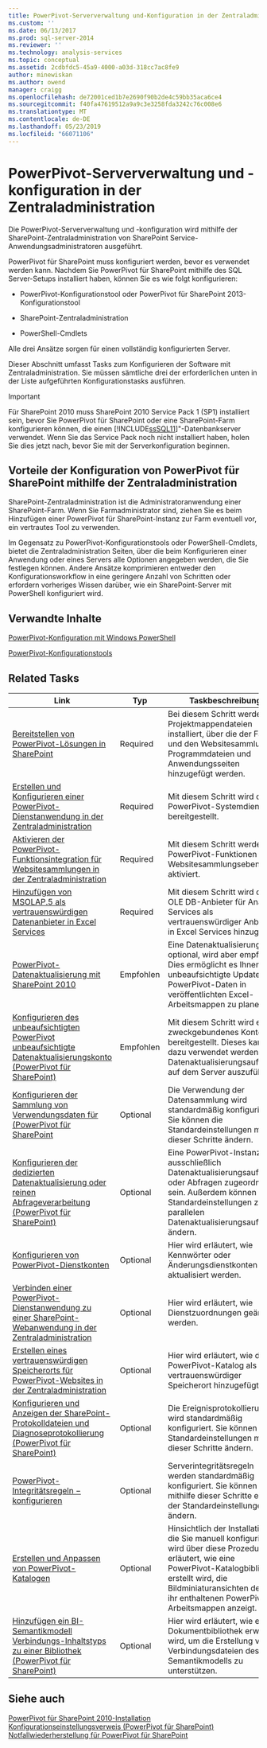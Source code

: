 ```yaml
---
title: PowerPivot-Serververwaltung und-Konfiguration in der Zentraladministration | Microsoft-Dokumentation
ms.custom: ''
ms.date: 06/13/2017
ms.prod: sql-server-2014
ms.reviewer: ''
ms.technology: analysis-services
ms.topic: conceptual
ms.assetid: 2cdbfdc5-45a9-4000-a03d-318cc7ac8fe9
author: minewiskan
ms.author: owend
manager: craigg
ms.openlocfilehash: de72001ced1b7e2690f90b2de4c59bb35aca6ce4
ms.sourcegitcommit: f40fa47619512a9a9c3e3258fda3242c76c008e6
ms.translationtype: MT
ms.contentlocale: de-DE
ms.lasthandoff: 05/23/2019
ms.locfileid: "66071106"
---
```

# <a name="powerpivot-server-administration-and-configuration-in-central-administration"></a>PowerPivot-Serververwaltung und -konfiguration in der Zentraladministration
  Die PowerPivot-Serververwaltung und -konfiguration wird mithilfe der SharePoint-Zentraladministration von SharePoint Service-Anwendungsadministratoren ausgeführt.  
  
 PowerPivot für SharePoint muss konfiguriert werden, bevor es verwendet werden kann. Nachdem Sie PowerPivot für SharePoint mithilfe des SQL Server-Setups installiert haben, können Sie es wie folgt konfigurieren:  
  
-   PowerPivot-Konfigurationstool oder PowerPivot für SharePoint 2013-Konfigurationstool  
  
-   SharePoint-Zentraladministration  
  
-   PowerShell-Cmdlets  
  
 Alle drei Ansätze sorgen für einen vollständig konfigurierten Server.  
  
 Dieser Abschnitt umfasst Tasks zum Konfigurieren der Software mit Zentraladministration. Sie müssen sämtliche drei der erforderlichen unten in der Liste aufgeführten Konfigurationstasks ausführen.  
  
> [!IMPORTANT]  
>  Für SharePoint 2010 muss SharePoint 2010 Service Pack 1 (SP1) installiert sein, bevor Sie PowerPivot für SharePoint oder eine SharePoint-Farm konfigurieren können, die einen [!INCLUDE[ssSQL11](../../includes/sssql11-md.md)]"-Datenbankserver verwendet. Wenn Sie das Service Pack noch nicht installiert haben, holen Sie dies jetzt nach, bevor Sie mit der Serverkonfiguration beginnen.  
  
## <a name="benefits-of-configuring-powerpivot-for-sharepoint-using-central-administration"></a>Vorteile der Konfiguration von PowerPivot für SharePoint mithilfe der Zentraladministration  
 SharePoint-Zentraladministration ist die Administratoranwendung einer SharePoint-Farm. Wenn Sie Farmadministrator sind, ziehen Sie es beim Hinzufügen einer PowerPivot für SharePoint-Instanz zur Farm eventuell vor, ein vertrautes Tool zu verwenden.  
  
 Im Gegensatz zu PowerPivot-Konfigurationstools oder PowerShell-Cmdlets, bietet die Zentraladministration Seiten, über die beim Konfigurieren einer Anwendung oder eines Servers alle Optionen angegeben werden, die Sie festlegen können. Andere Ansätze komprimieren entweder den Konfigurationsworkflow in eine geringere Anzahl von Schritten oder erfordern vorheriges Wissen darüber, wie ein SharePoint-Server mit PowerShell konfiguriert wird.  
  
## <a name="related-content"></a>Verwandte Inhalte  
 [PowerPivot-Konfiguration mit Windows PowerShell](power-pivot-configuration-using-windows-powershell.md)  
  
 [PowerPivot-Konfigurationstools](power-pivot-configuration-tools.md)  
  
## <a name="related-tasks"></a>Related Tasks  
  
|Link|Typ|Taskbeschreibung|  
|----------|----------|----------------------|  
|[Bereitstellen von PowerPivot-Lösungen in SharePoint](deploy-power-pivot-solutions-to-sharepoint.md)|Required|Bei diesem Schritt werden die Projektmappendateien installiert, über die der Farm und den Websitesammlungen Programmdateien und Anwendungsseiten hinzugefügt werden.|  
|[Erstellen und Konfigurieren einer PowerPivot-Dienstanwendung in der Zentraladministration](create-and-configure-power-pivot-service-application-in-ca.md)|Required|Mit diesem Schritt wird der PowerPivot-Systemdienst bereitgestellt.|  
|[Aktivieren der PowerPivot-Funktionsintegration für Websitesammlungen in der Zentraladministration](activate-power-pivot-integration-for-site-collections-in-ca.md)|Required|Mit diesem Schritt werden PowerPivot-Funktionen auf Websitesammlungsebene aktiviert.|  
|[Hinzufügen von MSOLAP.5 als vertrauenswürdigen Datenanbieter in Excel Services](add-msolap-5-as-a-trusted-data-provider-in-excel-services.md)|Required|Mit diesem Schritt wird der OLE DB-Anbieter für Analysis Services als vertrauenswürdiger Anbieter in Excel Services hinzugefügt.|  
|[PowerPivot-Datenaktualisierung mit SharePoint 2010](../powerpivot-data-refresh-with-sharepoint-2010.md)|Empfohlen|Eine Datenaktualisierung ist optional, wird aber empfohlen. Dies ermöglicht es Ihnen, unbeaufsichtigte Updates der PowerPivot-Daten in veröffentlichten Excel-Arbeitsmappen zu planen.|  
|[Konfigurieren des unbeaufsichtigten PowerPivot unbeaufsichtigte Datenaktualisierungskonto &#40;PowerPivot für SharePoint&#41;](../configure-unattended-data-refresh-account-powerpivot-sharepoint.md)|Empfohlen|Mit diesem Schritt wird ein zweckgebundenes Konto bereitgestellt. Dieses kann dazu verwendet werden, um Datenaktualisierungsaufträge auf dem Server auszuführen.|  
|[Konfigurieren der Sammlung von Verwendungsdaten für &#40;PowerPivot für SharePoint](configure-usage-data-collection-for-power-pivot-for-sharepoint.md)|Optional|Die Verwendung der Datensammlung wird standardmäßig konfiguriert. Sie können die Standardeinstellungen mithilfe dieser Schritte ändern.|  
|[Konfigurieren der dedizierten Datenaktualisierung oder reinen Abfrageverarbeitung &#40;PowerPivot für SharePoint&#41;](../configure-dedicated-data-refresh-query-only-processing-powerpivot-sharepoint.md)|Optional|Eine PowerPivot-Instanz kann ausschließlich Datenaktualisierungsaufträgen oder Abfragen zugeordnet sein. Außerdem können Sie Standardeinstellungen zu parallelen Datenaktualisierungsaufträgen ändern.|  
|[Konfigurieren von PowerPivot-Dienstkonten](configure-power-pivot-service-accounts.md)|Optional|Hier wird erläutert, wie Kennwörter oder Änderungsdienstkonten aktualisiert werden.|  
|[Verbinden einer PowerPivot-Dienstanwendung zu einer SharePoint-Webanwendung in der Zentraladministration](connect-power-pivot-service-app-to-sharepoint-web-app-in-ca.md)|Optional|Hier wird erläutert, wie Dienstzuordnungen geändert werden.|  
|[Erstellen eines vertrauenswürdigen Speicherorts für PowerPivot-Websites in der Zentraladministration](create-a-trusted-location-for-power-pivot-sites-in-central-administration.md)|Optional|Hier wird erläutert, wie der PowerPivot-Katalog als vertrauenswürdiger Speicherort hinzugefügt wird.|  
|[Konfigurieren und Anzeigen der SharePoint-Protokolldateien und Diagnoseprotokollierung &#40;PowerPivot für SharePoint&#41;](configure-and-view-sharepoint-and-diagnostic-logging.md)|Optional|Die Ereignisprotokollierung wird standardmäßig konfiguriert. Sie können die Standardeinstellungen mithilfe dieser Schritte ändern.|  
|[PowerPivot-Integritätsregeln − konfigurieren](configure-power-pivot-health-rules.md)|Optional|Serverintegritätsregeln werden standardmäßig konfiguriert. Sie können mithilfe dieser Schritte einige der Standardeinstellungen ändern.|  
|[Erstellen und Anpassen von PowerPivot-Katalogen](create-and-customize-power-pivot-gallery.md)|Optional|Hinsichtlich der Installationen, die Sie manuell konfigurieren, wird über diese Prozedur erläutert, wie eine PowerPivot-Katalogbibliothek erstellt wird, die Bildminiaturansichten der in ihr enthaltenen PowerPivot-Arbeitsmappen anzeigt.|  
|[Hinzufügen ein BI-Semantikmodell Verbindungs-Inhaltstyps zu einer Bibliothek &#40;PowerPivot für SharePoint&#41;](add-bi-semantic-model-connection-content-type-to-library.md)|Optional|Hier wird erläutert, wie eine Dokumentbibliothek erweitert wird, um die Erstellung von Verbindungsdateien des BI-Semantikmodells zu unterstützen.|  
  
## <a name="see-also"></a>Siehe auch  
 [PowerPivot für SharePoint 2010-Installation](../../sql-server/install/powerpivot-for-sharepoint-2010-installation.md)   
 [Konfigurationseinstellungsverweis &#40;PowerPivot für SharePoint&#41;](configuration-setting-reference-power-pivot-for-sharepoint.md)   
 [Notfallwiederherstellung für PowerPivot für SharePoint](https://go.microsoft.com/fwlink/p/?LinkId=389570)  
  
  
